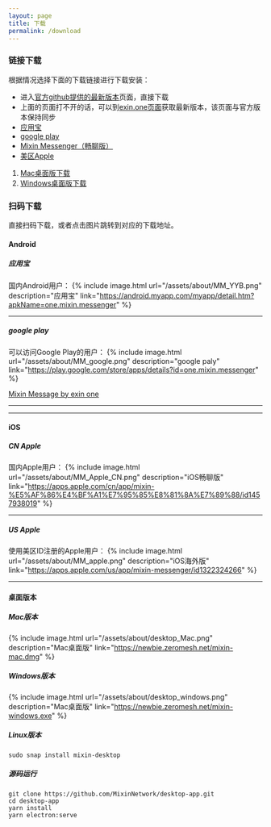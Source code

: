 ```yaml
---
layout: page
title: 下载
permalink: /download
---
```


### 链接下载
根据情况选择下面的下载链接进行下载安装：
- 进入[官方github提供的最新版本](https://github.com/MixinNetwork/android-app/releases/latest)页面，直接下载
- 上面的页面打不开的话，可以到[exin.one页面](https://download.exin.one/#/?id=android)获取最新版本，该页面与官方版本保持同步
- [应用宝](https://android.myapp.com/myapp/detail.htm?apkName=one.mixin.messenger)  
- [google play](https://play.google.com/store/apps/details?id=one.mixin.messenger)  
- [Mixin Messenger（畅聊版）](https://apps.apple.com/cn/app/mixin-%E5%AF%86%E4%BF%A1%E7%95%85%E8%81%8A%E7%89%88/id1457938019)  
- [美区Apple](https://apps.apple.com/us/app/mixin-messenger/id1322324266)  

1. [Mac桌面版下载](https://newbie.zeromesh.net/mixin-mac.dmg)  
2. [Windows桌面版下载](https://newbie.zeromesh.net/mixin-windows.exe)  

### 扫码下载

直接扫码下载，或者点击图片跳转到对应的下载地址。

#### Android

##### 应用宝
国内Android用户：
{% include image.html url="/assets/about/MM_YYB.png" description="应用宝" link="https://android.myapp.com/myapp/detail.htm?apkName=one.mixin.messenger" %}

--- 

##### google play
可以访问Google Play的用户：
{% include image.html url="/assets/about/MM_google.png" description="google paly" link="https://play.google.com/store/apps/details?id=one.mixin.messenger" %}

[Mixin Message by exin one](https://download.exin.one/#/) 

--- 
---

#### iOS

##### CN Apple
国内Apple用户：
{% include image.html url="/assets/about/MM_Apple_CN.png" description="iOS畅聊版" link="https://apps.apple.com/cn/app/mixin-%E5%AF%86%E4%BF%A1%E7%95%85%E8%81%8A%E7%89%88/id1457938019" %}

--- 

##### US Apple
使用美区ID注册的Apple用户：
{% include image.html url="/assets/about/MM_apple.png" description="iOS海外版" link="https://apps.apple.com/us/app/mixin-messenger/id1322324266" %}

---

#### 桌面版本

##### Mac版本

{% include image.html url="/assets/about/desktop_Mac.png" description="Mac桌面版" link="https://newbie.zeromesh.net/mixin-mac.dmg" %}


##### Windows版本

{% include image.html url="/assets/about/desktop_windows.png" description="Mac桌面版" link="https://newbie.zeromesh.net/mixin-windows.exe" %}


##### Linux版本
`sudo snap install mixin-desktop`

##### 源码运行

```
git clone https://github.com/MixinNetwork/desktop-app.git
cd desktop-app
yarn install
yarn electron:serve
```